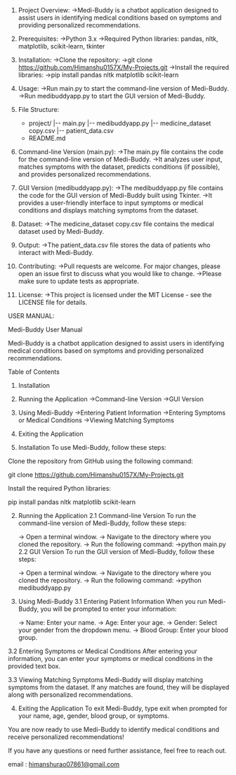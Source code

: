 1. Project Overview:
     ->Medi-Buddy is a chatbot application designed to assist users in identifying medical conditions based on symptoms and providing personalized recommendations.
   
3. Prerequisites:
     ->Python 3.x
     ->Required Python libraries: pandas, nltk, matplotlib, scikit-learn, tkinter
   
5. Installation:
     ->Clone the repository:
        ->git clone https://github.com/Himanshu0157X/My-Projects.git
     ->Install the required libraries:
        ->pip install pandas nltk matplotlib scikit-learn
   
7. Usage:
     ->Run main.py to start the command-line version of Medi-Buddy.
     ->Run medibuddyapp.py to start the GUI version of Medi-Buddy.
   
9. File Structure:
      - project/
         |-- main.py
         |-- medibuddyapp.py
         |-- medicine_dataset copy.csv
         |-- patient_data.csv
     - README.md
       
10. Command-line Version (main.py):
     ->The main.py file contains the code for the command-line version of Medi-Buddy.
     ->It analyzes user input, matches symptoms with the dataset, predicts conditions (if possible), and provides personalized recommendations.
    
11. GUI Version (medibuddyapp.py):
     ->The medibuddyapp.py file contains the code for the GUI version of Medi-Buddy built using Tkinter.
     ->It provides a user-friendly interface to input symptoms or medical conditions and displays matching symptoms from the dataset.
    
12. Dataset:
     ->The medicine_dataset copy.csv file contains the medical dataset used by Medi-Buddy.
    
13. Output:
     ->The patient_data.csv file stores the data of patients who interact with Medi-Buddy.
    
14. Contributing:
     ->Pull requests are welcome. For major changes, please open an issue first to discuss what you would like to change.
     ->Please make sure to update tests as appropriate.
    
16. License:
     ->This project is licensed under the MIT License - see the LICENSE file for details.

USER MANUAL:

Medi-Buddy User Manual

Medi-Buddy is a chatbot application designed to assist users in identifying medical conditions based on symptoms and providing personalized recommendations.

Table of Contents
 1. Installation
 2. Running the Application
    ->Command-line Version
    ->GUI Version
 3. Using Medi-Buddy
    ->Entering Patient Information
    ->Entering Symptoms or Medical Conditions
    ->Viewing Matching Symptoms
 4. Exiting the Application
    
1. Installation
To use Medi-Buddy, follow these steps:

Clone the repository from GitHub using the following command:

git clone https://github.com/Himanshu0157X/My-Projects.git

Install the required Python libraries:

pip install pandas nltk matplotlib scikit-learn

2. Running the Application
2.1 Command-line Version
To run the command-line version of Medi-Buddy, follow these steps:

   -> Open a terminal window.
   -> Navigate to the directory where you cloned the repository.
   -> Run the following command:
       ->python main.py
2.2 GUI Version
To run the GUI version of Medi-Buddy, follow these steps:

   -> Open a terminal window.
   -> Navigate to the directory where you cloned the repository.
   -> Run the following command:
      ->python medibuddyapp.py

3. Using Medi-Buddy
3.1 Entering Patient Information
When you run Medi-Buddy, you will be prompted to enter your information:

   -> Name: Enter your name.
   -> Age: Enter your age.
   -> Gender: Select your gender from the dropdown menu.
   -> Blood Group: Enter your blood group.
   
3.2 Entering Symptoms or Medical Conditions
After entering your information, you can enter your symptoms or medical conditions in the provided text box.

3.3 Viewing Matching Symptoms
Medi-Buddy will display matching symptoms from the dataset. If any matches are found, they will be displayed along with personalized recommendations.

4. Exiting the Application
To exit Medi-Buddy, type exit when prompted for your name, age, gender, blood group, or symptoms.

You are now ready to use Medi-Buddy to identify medical conditions and receive personalized recommendations!

If you have any questions or need further assistance, feel free to reach out.

email : himanshurao07861@gmail.com
